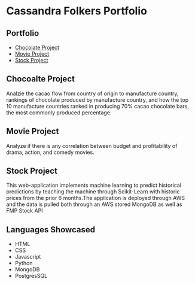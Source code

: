 # Cassandra Folkers Portfolio 

## Portfolio
  * [Chocolate Project](#Chocolate-Project)
  * [Movie Project](#Movie-Project)  
  * [Stock Project](#Stock-Project)


## Chocoalte Project
Analzie the cacao flow from country of origin to manufacture country, rankings of chocolate produced by manufacture country, and how the top 10 manufacture countries ranked in producing 70% cacao chocolate bars, the most commonly produced percentage. 


## Movie Project
Analyze if there is any correlation between budget and profitability of drama, action, and comedy movies.


## Stock Project
This web-application implements machine learning to predict historical predictions by teaching the machine through Scikit-Learn with historic prices from the prior 6 months.The application is deployed through AWS and the data is pulled both through an AWS stored MongoDB as well as FMP Stock API


## Languages Showcased
* HTML
* CSS
* Javascript
* Python
* MongoDB
* PostgresSQL